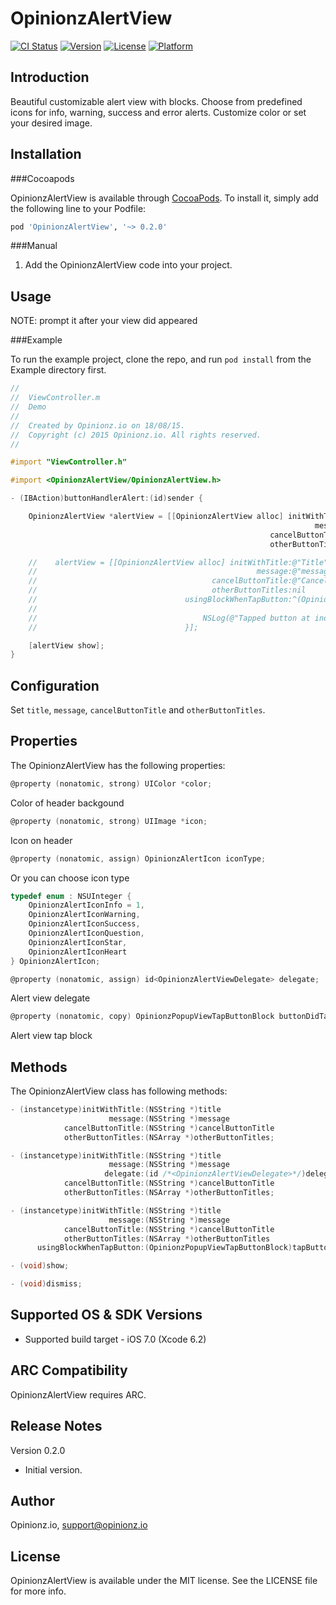 # OpinionzAlertView

[![CI Status](http://img.shields.io/travis/Opinionz/OpinionzAlertView.svg?style=flat)](https://travis-ci.org/Armen/OpinionzAlertView)
[![Version](https://img.shields.io/cocoapods/v/OpinionzAlertView.svg?style=flat)](http://cocoapods.org/pods/OpinionzAlertView)
[![License](https://img.shields.io/cocoapods/l/OpinionzAlertView.svg?style=flat)](http://cocoapods.org/pods/OpinionzAlertView)
[![Platform](https://img.shields.io/cocoapods/p/OpinionzAlertView.svg?style=flat)](http://cocoapods.org/pods/OpinionzAlertView)

Introduction
--------------

Beautiful customizable alert view with blocks. Choose from predefined icons for info, warning, success and error alerts. Customize color or set your desired image.

Installation
--------------
###Cocoapods

OpinionzAlertView is available through [CocoaPods](http://cocoapods.org). To install
it, simply add the following line to your Podfile:

```ruby
pod 'OpinionzAlertView', '~> 0.2.0'
```

###Manual
1. Add the OpinionzAlertView code into your project.

Usage
--------------
NOTE: prompt it after your view did appeared

###Example

To run the example project, clone the repo, and run `pod install` from the Example directory first.

```objective-c
//
//  ViewController.m
//  Demo
//
//  Created by Opinionz.io on 18/08/15.
//  Copyright (c) 2015 Opinionz.io. All rights reserved.
//

#import "ViewController.h"

#import <OpinionzAlertView/OpinionzAlertView.h>

- (IBAction)buttonHandlerAlert:(id)sender {

    OpinionzAlertView *alertView = [[OpinionzAlertView alloc] initWithTitle:@"Title"
                                                                    message:@"message"
                                                          cancelButtonTitle:@"Cancel"
                                                          otherButtonTitles:nil];

    //    alertView = [[OpinionzAlertView alloc] initWithTitle:@"Title"
    //                                                 message:@"message"
    //                                       cancelButtonTitle:@"Cancel"
    //                                       otherButtonTitles:nil
    //                                 usingBlockWhenTapButton:^(OpinionzAlertView *alertView, NSInteger buttonIndex) {
    //                                     
    //                                     NSLog(@"Tapped button at index : %li", (long)buttonIndex);
    //                                 }];

    [alertView show];
}

```

Configuration
-------------
Set `title`, `message`, `cancelButtonTitle` and `otherButtonTitles`.

Properties
--------------

The OpinionzAlertView has the following properties:
```objective-c
@property (nonatomic, strong) UIColor *color;
```
Color of header backgound

```objective-c
@property (nonatomic, strong) UIImage *icon;
```
Icon on header

```objective-c
@property (nonatomic, assign) OpinionzAlertIcon iconType;
```

Or you can choose icon type

```objective-c
typedef enum : NSUInteger {
    OpinionzAlertIconInfo = 1,
    OpinionzAlertIconWarning,
    OpinionzAlertIconSuccess,
    OpinionzAlertIconQuestion,
    OpinionzAlertIconStar,
    OpinionzAlertIconHeart
} OpinionzAlertIcon;
```


```objective-c
@property (nonatomic, assign) id<OpinionzAlertViewDelegate> delegate;
```
Alert view delegate

```objective-c
@property (nonatomic, copy) OpinionzPopupViewTapButtonBlock buttonDidTappedBlock;
```
Alert view tap block


Methods
--------------

The OpinionzAlertView class has following methods:

```objective-c
- (instancetype)initWithTitle:(NSString *)title
                      message:(NSString *)message
            cancelButtonTitle:(NSString *)cancelButtonTitle
            otherButtonTitles:(NSArray *)otherButtonTitles;

- (instancetype)initWithTitle:(NSString *)title
                      message:(NSString *)message
                     delegate:(id /*<OpinionzAlertViewDelegate>*/)delegate
            cancelButtonTitle:(NSString *)cancelButtonTitle
            otherButtonTitles:(NSArray *)otherButtonTitles;

- (instancetype)initWithTitle:(NSString *)title
                      message:(NSString *)message
            cancelButtonTitle:(NSString *)cancelButtonTitle
            otherButtonTitles:(NSArray *)otherButtonTitles
      usingBlockWhenTapButton:(OpinionzPopupViewTapButtonBlock)tapButtonBlock;

- (void)show;

- (void)dismiss;
```

Supported OS & SDK Versions
-----------------------------

* Supported build target - iOS 7.0 (Xcode 6.2)


ARC Compatibility
------------------

OpinionzAlertView requires ARC. 


Release Notes
----------------

Version 0.2.0

- Initial version.

## Author

Opinionz.io, support@opinionz.io

## License

OpinionzAlertView is available under the MIT license. See the LICENSE file for more info.

